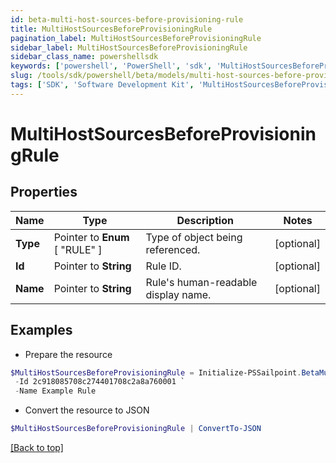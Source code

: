 ```yaml
---
id: beta-multi-host-sources-before-provisioning-rule
title: MultiHostSourcesBeforeProvisioningRule
pagination_label: MultiHostSourcesBeforeProvisioningRule
sidebar_label: MultiHostSourcesBeforeProvisioningRule
sidebar_class_name: powershellsdk
keywords: ['powershell', 'PowerShell', 'sdk', 'MultiHostSourcesBeforeProvisioningRule', 'BetaMultiHostSourcesBeforeProvisioningRule'] 
slug: /tools/sdk/powershell/beta/models/multi-host-sources-before-provisioning-rule
tags: ['SDK', 'Software Development Kit', 'MultiHostSourcesBeforeProvisioningRule', 'BetaMultiHostSourcesBeforeProvisioningRule']
---
```



# MultiHostSourcesBeforeProvisioningRule

## Properties

Name | Type | Description | Notes
------------ | ------------- | ------------- | -------------
**Type** |  Pointer to  **Enum** [  "RULE" ] | Type of object being referenced. | [optional] 
**Id** |  Pointer to **String** | Rule ID. | [optional] 
**Name** |  Pointer to **String** | Rule's human-readable display name. | [optional] 

## Examples

- Prepare the resource
```powershell
$MultiHostSourcesBeforeProvisioningRule = Initialize-PSSailpoint.BetaMultiHostSourcesBeforeProvisioningRule  -Type RULE `
 -Id 2c918085708c274401708c2a8a760001 `
 -Name Example Rule
```

- Convert the resource to JSON
```powershell
$MultiHostSourcesBeforeProvisioningRule | ConvertTo-JSON
```


[[Back to top]](#) 

